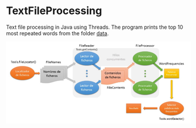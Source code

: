 # TextFileProcessing
Text file processing in Java using Threads. The program prints the top 10 most repeated words from the folder [data](https://github.com/Prashant-JT/TextFileProcessing/tree/master/data).

![Program structure](https://github.com/Prashant-JT/TextFileProcessing/blob/master/images/Program%20structure.PNG)
